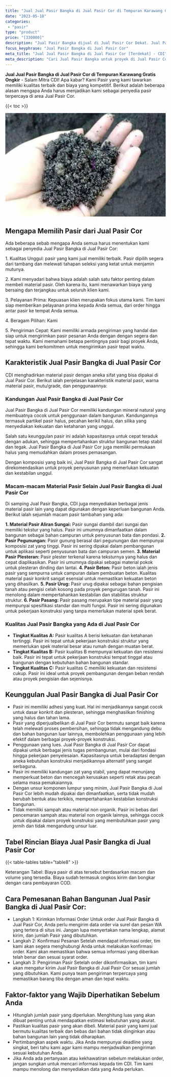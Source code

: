 ```yaml
---
title: "Jual Jual Pasir Bangka di Jual Pasir Cor di Tempuran Karawang Gratis Ongkir"
date: "2023-05-18"
categories:
 - "pasir"
type: "product"
price: "[330000]"
description: "Jual Pasir Bangka dijual di Jual Pasir Cor Dekat. Jual Pasir Bangka ini sering digunakan dalam proyek konstruksi sebagai material adukan yang berkualitas dan halus. Silakan hubungi kami untuk informasi lebih lanjut."
focus_keyphrase: "Jual Pasir Bangka di Jual Pasir Cor"
meta_title: "Jual Jual Pasir Bangka di Jual Pasir Cor [Terdekat] - CDI"
meta_description: "Cari Jual Pasir Bangka untuk proyek di Jual Pasir Cor? Kami menawarkan Jual Pasir Bangka berkualitas untuk bahan campuran. Dapatkan penawaran terbaik sekarang."
---
```


**Jual Jual Pasir Bangka di Jual Pasir Cor di Tempuran Karawang Gratis Ongkir** - Salam Mitra CDI! Apa kabar? Kami Pasir yang kami tawarkan memiliki kualitas terbaik dan biaya yang kompetitif. Berikut adalah beberapa alasan mengapa Anda harus menjadikan kami sebagai penyedia pasir terpercaya di area Jual Pasir Cor.

{{< toc >}}

![Jual Jual Pasir Bangka di Jual Pasir Cor di Tempuran Karawang Gratis Ongkir](/images/pasir/pasir-bangunan-23.jpg)

## Mengapa Memilih Pasir dari Jual Pasir Cor

Ada beberapa sebab mengapa Anda semua harus menentukan kami sebagai penyedia Jual Pasir Bangka di Jual Pasir Cor:

1\.  Kualitas Unggul: pasir yang kami jual memiliki terbaik. Pasir dipilih segera dari tambang dan melewati tahapan seleksi yang ketat untuk menjamin mutunya.

2\.  Kami menyadari bahwa biaya adalah salah satu faktor penting dalam membeli material pasir. Oleh karena itu, kami menawarkan biaya yang bersaing dan terjangkau untuk seluruh klien kami.

3\.  Pelayanan Prima: Kepuasan klien merupakan fokus utama kami. Tim kami siap memberikan pelayanan prima kepada Anda semua, dari order hingga antar pasir ke tempat Anda semua.

4\.  Beragam Pilihan: Kami

5\.  Pengiriman Cepat: Kami memiliki armada pengiriman yang handal dan siap untuk mengirimkan pasir pesanan Anda dengan dengan segera dan tepat waktu. Kami memahami betapa pentingnya pasir bagi proyek Anda, sehingga kami berkomitmen untuk mengirimkan pasir tepat waktu.

## Karakteristik Jual Pasir Bangka di Jual Pasir Cor

CDI menghadirkan material pasir dengan aneka sifat yang bisa dipakai di Jual Pasir Cor. Berikut ialah penjelasan karakteristik material pasir, warna material pasir, mutu/grade, dan penggunaannya:

### Kandungan Jual Pasir Bangka di Jual Pasir Cor

Jual Pasir Bangka di Jual Pasir Cor memiliki kandungan mineral natural yang membuatnya cocok untuk penggunaan dalam bangunan. Kandungannya termasuk partikel pasir halus, pecahan kerikil halus, dan silika yang menyediakan kekuatan dan ketahanan yang unggul.

Salah satu keunggulan pasir ini adalah kapasitasnya untuk cepat teraduk dengan adukan, sehingga mempertahankan struktur bangunan tetap stabil dan tegak. Jual Pasir Bangka di Jual Pasir Cor juga memiliki permukaan halus yang memudahkan dalam proses pemasangan.

Dengan komposisi yang baik ini, Jual Pasir Bangka di Jual Pasir Cor sangat direkomendasikan untuk proyek penyusunan yang memerlukan kekuatan dan kestabilan unggul.

### Macam-macam Material Pasir Selain Jual Pasir Bangka di Jual Pasir Cor

Di samping Jual Pasir Bangka, CDI juga menyediakan berbagai jenis material pasir lain yang dapat digunakan dengan keperluan bangunan Anda. Berikut ialah sejumlah macam pasir tambahan yang ada:

**1\. Material Pasir Aliran Sungai:** Pasir sungai diambil dari sungai dan memiliki tekstur yang halus. Pasir ini umumnya dimanfaatkan dalam bangunan sebagai bahan campuran untuk penyusunan bata dan pondasi.
**2\. Pasir Pegunungan:** Pasir gunung berasal dari pegunungan dan mempunyai komposisi zat yang tinggi. Pasir ini sering dipakai dalam pembangunan untuk aplikasi seperti penyusunan bata dan campuran semen.
**3\. Material Pasir Plesteran:** Pasir plester terkenal karena teksturnya yang halus dan cepat diaplikasikan. Pasir ini umumnya dipakai sebagai material pokok untuk plesteran dinding dan lantai.
**4\. Pasir Beton:** Pasir beton ialah jenis pasir yang sempurna untuk campuran dalam pembuatan beton. Kualitas material pasir konkrit sangat esensial untuk memastikan kekuatan beton yang dihasilkan.
**5\. Pasir Urug:** Pasir urug dipakai sebagai bahan pengisian tanah atau pengisi celah kosong pada proyek pengurugan tanah. Pasir ini menolong dalam mempertahankan kestabilan dan stabilitas struktur struktur.
**6\. Pasir Pasang:** Pasir pasang merupakan tipe material pasir yang mempunyai spesifikasi standar dan multi fungsi. Pasir ini sering digunakan untuk pekerjaan konstruksi yang tanpa memerlukan material spek berat.

### Kualitas Jual Pasir Bangka yang Ada di Jual Pasir Cor

*   **Tingkat Kualitas A:** Pasir kualitas A berisi kekuatan dan ketahanan tertinggi. Pasir ini tepat untuk pekerjaan konstruksi struktur yang memerlukan spek material besar atau rumah dengan muatan berat.
*   **Tingkat Kualitas B:** Pasir kualitas B mempunyai kekuatan dan resistensi baik. Pasir ini tepat untuk pekerjaan konstruksi tempat tinggal atau bangunan dengan kebutuhan bahan bangunan standar.
*   **Tingkat Kualitas C:** Pasir kualitas C memiliki kekuatan dan resistensi cukup. Pasir ini ideal untuk proyek pembangunan dengan beban rendah atau proyek pengisian dan sejenisnya.

## Keunggulan Jual Pasir Bangka di Jual Pasir Cor

*   Pasir ini memiliki adhesi yang kuat. Hal ini menjadikannya sangat cocok untuk dasar konkrit dan plesteran, sehingga menghasilkan finishing yang halus dan tahan lama.
*   Pasir yang diperjualbelikan di Jual Pasir Cor bermutu sangat baik karena telah melewati proses pembersihan, sehingga tidak mengandung debu dan bahan bangunan luar lainnya, membolehkan penggunaan yang lebih efektif dalam berbagai proyek-proyek konstruksi.
*   Penggunaan yang lues. Jual Pasir Bangka di Jual Pasir Cor dapat dipakai untuk berbagai jenis tugas pembangunan, mulai dari fondasi hingga pekerjaan penyelesaian. Kapasitasnya untuk beradaptasi dengan aneka kebutuhan konstruksi menjadikannya alternatif yang sangat serbaguna.
*   Pasir ini memiliki kandungan zat yang stabil, yang dapat menunjang memperkuat beton dan mencegah kerusakan seperti retak atau pecah selama masa pemakaiannya.
*   Dengan unsur komponen lumpur yang minim, Jual Pasir Bangka di Jual Pasir Cor lebih mudah dipakai dan dimanfaatkan, serta tidak mudah berubah bentuk atau terkikis, mempertahankan kestabilan konstruksi bangunan.
*   Tidak memiliki sampah atau material non organik. Pasir ini bebas dari pencemaran sampah atau material non organik lainnya, sehingga cocok untuk dipakai dalam proyek konstruksi yang membutuhkan pasir yang jernih dan tidak mengandung unsur luar.

## Tabel Rincian Biaya Jual Pasir Bangka di Jual Pasir Cor

{{< table-tables table="table8" >}}

Keterangan Tabel: Biaya pasir di atas tersebut berdasarkan macam dan volume yang tersedia. Biaya sudah termasuk ongkos kirim dan bongkar dengan cara pembayaran COD.

## Cara Pemesanan Bahan Bangunan Jual Pasir Bangka di Jual Pasir Cor:

*   Langkah 1: Kirimkan Informasi Order
Untuk order Jual Pasir Bangka di Jual Pasir Cor, Anda perlu mengirim data order via surel dan pesan WA yang tertera di situs ini. Jangan lupa menyertakan nama lengkap, alamat kirim, dan jumlah Pasir yang dibutuhkan.
*   Langkah 2: Konfirmasi Pesanan
Setelah mendapat informasi order, tim kami akan segera menghubungi Anda untuk melakukan konfirmasi order. Kami akan memastikan bahwa semua informasi yang diberikan telah benar dan sesuai syarat order.
*   Langkah 3: Pengiriman Pasir
Setelah order dikonfirmasikan, tim kami akan mengatur kirim Jual Pasir Bangka di Jual Pasir Cor sesuai jumlah yang dibutuhkan. Kami punya team pengiriman terpercaya yang memastikan barang tiba dengan aman dan tepat waktu.

## Faktor-faktor yang Wajib Diperhatikan Sebelum Anda

*   Hitunglah jumlah pasir yang diperlukan. Menghitung luas yang akan dibuat penting untuk mendapatkan estimasi kebutuhan yang akurat.
*   Pastikan kualitas pasir yang akan dibeli. Material pasir yang kami jual bermutu kualitas terbaik dan bebas dari bahan tidak diinginkan atau bahan bangunan lain yang tidak diharapkan.
*   Pertimbangkan aspek waktu. Jika Anda mempunyai deadline yang singkat, beri tahu kami agar kami mampu menjadwalkan pengiriman sesuai kebutuhan Anda.
*   Jika Anda ada pertanyaan atau kekhawatiran sebelum melakukan order, jangan sungkan untuk mencari informasi kepada tim CDI. Tim kami mampu menolong dan menyediakan data yang Anda perlukan.